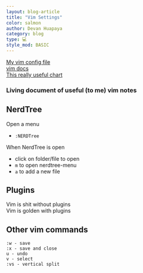 ```yaml
---
layout: blog-article
title: "Vim Settings"
color: salmon
author: Devan Huapaya
category: blog
type: 💻
style_mod: BASIC
---
```



[My vim config file](https://github.com/imdevan/dotfiles/blob/master/.vimrc)  
[vim docs](http://vimdoc.sourceforge.net/htmldoc/options.html)  
[This really useful chart](http://bencrowder.net/files/vim-fu/)  

### Living document of useful (to me) vim notes  

## NerdTree

Open a menu

- `:NERDTree`

When NerdTree is open

- click on folder/file to open
- `m` to open nerdtree-menu
- `a` to add a new file

## Plugins
Vim is shit without plugins  
Vim is golden with plugins

## Other vim commands

```
:w - save
:x - save and close
u - undo
v - select
:vs - vertical split
```
